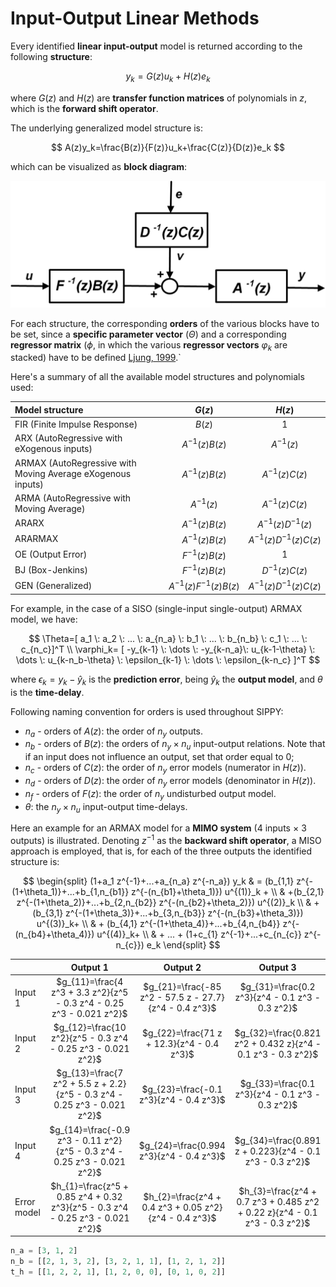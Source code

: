 # Input-Output Linear Methods

Every identified **linear input-output** model is returned according to the following **structure**:

$$
  y_k = G(z)u_k + H(z)e_k
$$

where $G(z)$ and $H(z)$ are **transfer function matrices** of polynomials in $z$, which is the **forward shift operator**.

The underlying generalized model structure is:

$$
  A(z)y_k=\frac{B(z)}{F(z)}u_k+\frac{C(z)}{D(z)}e_k
$$

which can be visualized as **block diagram**:

![in-out-model](../img/inoutmodgen.png)

For each structure, the corresponding **orders** of the various blocks have to be set, since a **specific parameter vector** ($\Theta$) and a corresponding **regressor matrix** ($\phi$, in which the various **regressor vectors** $\varphi_k$ are stacked) have to be defined [Ljung, 1999]().`

Here's a summary of all the available model structures and polynomials used:

| Model structure | $G(z)$ | $H(z)$ |
| :- | :-: | :-: |
| FIR (Finite Impulse Response) | $B(z)$ | 1 |
| ARX (AutoRegressive with eXogenous inputs) | $A^{-1}(z)B(z)$ | $A^{-1}(z)$ |
| ARMAX (AutoRegressive with Moving Average eXogenous inputs) | $A^{-1}(z)B(z)$ | $A^{-1}(z)C(z)$ |
| ARMA (AutoRegressive with Moving Average) | $A^{-1}(z)$ | $A^{-1}(z)C(z)$ |
| ARARX | $A^{-1}(z)B(z)$ | $A^{-1}(z)D^{-1}(z)$ |
| ARARMAX | $A^{-1}(z)B(z)$ | $A^{-1}(z)D^{-1}(z)C(z)$ |
| OE (Output Error) | $F^{-1}(z)B(z)$ | $1$ |
| BJ (Box-Jenkins) | $F^{-1}(z)B(z)$ | $D^{-1}(z)C(z)$ |
| GEN (Generalized) | $A^{-1}(z)F^{-1}(z)B(z)$ | $A^{-1}(z)D^{-1}(z)C(z)$ |

For example, in the case of a SISO (single-input single-output) ARMAX model, we have:

$$
  \Theta=[ a_1 \: a_2 \: ... \: a_{n_a} \: b_1 \: ... \: b_{n_b} \: c_1 \: ... \: c_{n_c}]^T \\
  \varphi_k= [    -y_{k-1} \: \dots \: -y_{k-n_a}\:   u_{k-1-\theta} \: \dots \: u_{k-n_b-\theta} \: \epsilon_{k-1} \: \dots \:   \epsilon_{k-n_c} ]^T
$$

where $\epsilon_k = y_k - \hat{y}_k$ is the **prediction error**, being $\hat{y}_k$ the **output model**, and $\theta$ is the **time-delay**.

Following naming convention for orders is used throughout SIPPY:

* $n_a$ - orders of $A(z)$: the order of $n_y$ outputs.
* $n_b$ - orders of $B(z)$: the orders of $n_y \times n_u$ input-output relations.
      Note that if an input does not influence an output, set that order equal to $0$;
* $n_c$ - orders of $C(z)$: the order of $n_y$ error models (numerator in $H(z)$).
* $n_d$ - orders of $D(z)$: the order of $n_y$ error models (denominator in $H(z)$).
* $n_f$ - orders of $F(z)$: the order of $n_y$ undisturbed output model.
* $\theta$: the $n_y \times n_u$ input-output time-delays.

Here an example for an ARMAX model for a **MIMO system** (4 inputs $\times$ 3 outputs) is illustrated.
Denoting $z^{-1}$ as the **backward shift operator**, a MISO approach is employed, that is, for each of the three outputs the identified structure is:

$$
  \begin{split}
    (1+a_1 z^{-1}+...+a_{n_a}  z^{-n_a}) y_k & = (b_{1,1} z^{-(1+\theta_1)}+...+b_{1,n_{b1}} z^{-(n_{b1}+\theta_1)}) u^{(1)}_k + \\
                                             & +(b_{2,1} z^{-(1+\theta_2)}+...+b_{2,n_{b2}} z^{-(n_{b2}+\theta_2)}) u^{(2)}_k    \\
                                             & + (b_{3,1} z^{-(1+\theta_3)}+...+b_{3,n_{b3}} z^{-(n_{b3}+\theta_3)}) u^{(3)}_k+  \\
                                             & + (b_{4,1} z^{-(1+\theta_4)}+...+b_{4,n_{b4}} z^{-(n_{b4}+\theta_4)}) u^{(4)}_k+  \\
                                             & + ... + (1+c_{1} z^{-1}+...+c_{n_{c}} z^{-n_{c}}) e_k
  \end{split}
$$



| | Output 1 | Output 2 | Output 3 |
| :- | :-: | :-: | :-: |
| Input 1 | $g_{11}=\frac{4 z^3 + 3.3 z^2}{z^5 - 0.3 z^4 - 0.25 z^3 - 0.021 z^2}$ | $g_{21}=\frac{-85 z^2 - 57.5 z - 27.7}{z^4 - 0.4 z^3}$ | $g_{31}=\frac{0.2 z^3}{z^4 - 0.1 z^3 - 0.3 z^2}$ |
| Input 2 | $g_{12}=\frac{10 z^2}{z^5 - 0.3 z^4 - 0.25 z^3 - 0.021 z^2}$ | $g_{22}=\frac{71 z + 12.3}{z^4 - 0.4 z^3}$ | $g_{32}=\frac{0.821 z^2 + 0.432 z}{z^4 - 0.1 z^3 - 0.3 z^2}$ |
| Input 3 | $g_{13}=\frac{7 z^2 + 5.5 z + 2.2}{z^5 - 0.3 z^4 - 0.25 z^3 - 0.021 z^2}$ | $g_{23}=\frac{-0.1 z^3}{z^4 - 0.4 z^3}$ | $g_{33}=\frac{0.1 z^3}{z^4 - 0.1 z^3 - 0.3 z^2}$ |
| Input 4 | $g_{14}=\frac{-0.9 z^3 - 0.11 z^2}{z^5 - 0.3 z^4 - 0.25 z^3 - 0.021 z^2}$ | $g_{24}=\frac{0.994 z^3}{z^4 - 0.4 z^3}$ | $g_{34}=\frac{0.891 z + 0.223}{z^4 - 0.1 z^3 - 0.3 z^2}$ |
| Error model | $h_{1}=\frac{z^5 + 0.85 z^4 + 0.32 z^3}{z^5 - 0.3 z^4 - 0.25 z^3 - 0.021 z^2}$ | $h_{2}=\frac{z^4 + 0.4 z^3 + 0.05 z^2}{z^4 - 0.4 z^3}$ | $h_{3}=\frac{z^4 + 0.7 z^3 + 0.485 z^2 + 0.22 z}{z^4 - 0.1 z^3 - 0.3 z^2}$  |


```python
n_a = [3, 1, 2]
n_b = [[2, 1, 3, 2], [3, 2, 1, 1], [1, 2, 1, 2]]
t_h = [[1, 2, 2, 1], [1, 2, 0, 0], [0, 1, 0, 2]]
```
